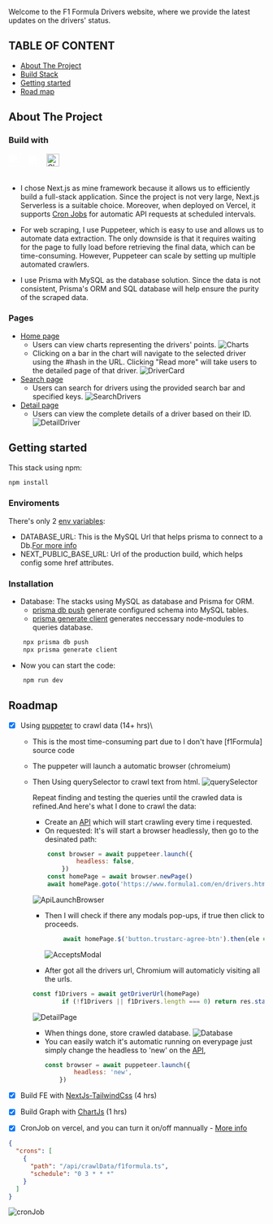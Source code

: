 Welcome to the F1 Formula Drivers website, where we provide the latest updates on the drivers' status.

## TABLE OF CONTENT

- [About The Project](#about-the-project)
- [Build Stack](#build-with)
- [Getting started](#getting-started)
- [Road map](#roadmap)

## About The Project

### Build with

<img alt='NextJs' width='25px' style="filter: brightness(0) invert(1); padding-right:10px;" src="https://cdn.jsdelivr.net/gh/devicons/devicon/icons/nextjs/nextjs-line.svg" />
<img alt="Prisma" width='22px' style="filter: brightness(0) invert(1); padding-right:10px;" src='./README/prisma_icon.png'>
<img alt="ChartJs" width='25px' style="padding-right:10px;" src='https://scicoding.com/content/images/2021/09/chartjs-logo-1.svg'>

<br/>
<br/>

- I chose Next.js as mine framework because it allows us to efficiently build a full-stack application. Since the project is not very large, Next.js Serverless is a suitable choice. Moreover, when deployed on Vercel, it supports [Cron Jobs](https://vercel.com/blog/cron-jobs) for automatic API requests at scheduled intervals.

- For web scraping, I use Puppeteer, which is easy to use and allows us to automate data extraction. The only downside is that it requires waiting for the page to fully load before retrieving the final data, which can be time-consuming. However, Puppeteer can scale by setting up multiple automated crawlers.

- I use Prisma with MySQL as the database solution. Since the data is not consistent, Prisma's ORM and SQL database will help ensure the purity of the scraped data.

### Pages

- [Home page](https://f1fomula.vercel.app/)
  - Users can view charts representing the drivers' points.
    ![Charts](/README/chartByPoints.png)
  - Clicking on a bar in the chart will navigate to the selected driver using the #hash in the URL. Clicking "Read more" will take users to the detailed page of that driver.
    ![DriverCard](/README/allDrivers.png)
- [Search page](https://f1fomula.vercel.app/search)
  - Users can search for drivers using the provided search bar and specified keys.
    ![SearchDrivers](/README/searchPage.png)
- [Detail page](https://f1fomula.vercel.app/0031176d-0554-45dc-a03b-6b69e91f7a40)
  - Users can view the complete details of a driver based on their ID.
    ![DetailDriver](/README/detailPage.png)

## Getting started

This stack using npm:

```sh
npm install
```

### Enviroments

There's only 2 [env variables](/next-env.d.ts):

- DATABASE_URL: This is the MySQL Url that helps prisma to connect to a Db.[For more info](https://www.prisma.io/docs/getting-started/setup-prisma/add-to-existing-project/relational-databases/connect-your-database-typescript-planetscale#connecting-your-database)
- NEXT_PUBLIC_BASE_URL: Url of the production build, which helps config some href attributes.

### Installation

- Database: The stacks using MySQL as database and Prisma for ORM.
  - [prisma db push](/prisma/schema.prisma) generate configured schema into MySQL tables.
  - [prisma generate client](https://www.prisma.io/docs/getting-started/setup-prisma/start-from-scratch/relational-databases/querying-the-database-typescript-postgresql) generates neccessary node-modules to queries database.

```sh
    npx prisma db push
    npx prisma generate client
```

- Now you can start the code:

```sh
    npm run dev
```

## Roadmap

- [x] Using [puppeter](https://pptr.dev/) to crawl data (14+ hrs)\

  - This is the most time-consuming part due to I don't have [f1Formula] source code
  - The puppeter will launch a automatic browser (chromeium)
  - Then Using querySelector to crawl text from html.
    ![querySelector](/README/findQueries.png)

    Repeat finding and testing the queries until the crawled data is refined.And here's what I done to crawl the data:

    - Create an [API](/src/pages/api/crawlData/f1formula.ts) which will start crawling every time i requested.
    - On requested: It's will start a browser headlessly, then go to the desinated path:

    ```Javascript
        const browser = await puppeteer.launch({
                headless: false,
            })
        const homePage = await browser.newPage()
        await homePage.goto('https://www.formula1.com/en/drivers.html', { waitUntil: 'networkidle2' })
    ```

    ![ApiLaunchBrowser](/README/lauchChromium.png)

    - Then I will check if there any modals pop-ups, if true then click to proceeds.

      ```Javascript
           await homePage.$('button.trustarc-agree-btn').then(ele => ele?.click())
      ```

      ![AcceptsModal](/README/acceptCookies.png)

    - After got all the drivers url, Chromium will automaticly visiting all the urls.

    ```Javascript
    const f1Drivers = await getDriverUrl(homePage)
            if (!f1Drivers || f1Drivers.length === 0) return res.status(400).json({ message: "No drivers found" })
    ```

    ![DetailPage](/README/detailPageChromium.png)

    - When things done, store crawled database.
      ![Database](/README/dataBase.png)
    - You can easily watch it's automatic running on everypage just simply change the headless to 'new' on the [API](/src/pages/api/crawlData/f1formula.ts),
      ```Javascript
      const browser = await puppeteer.launch({
              headless: 'new',
          })
      ```

- [x] Build FE with [NextJs-TailwindCss](#pages) (4 hrs)
- [x] Build Graph with [ChartJs](#pages) (1 hrs)
- [x] CronJob on vercel, and you can turn it on/off mannually - [More info](#https://vercel.com/docs/cron-jobs#cron-expressions)

```Json
{
  "crons": [
    {
      "path": "/api/crawlData/f1formula.ts",
      "schedule": "0 3 * * *"
    }
  ]
}
```

![cronJob](/README/cronJob.png)
